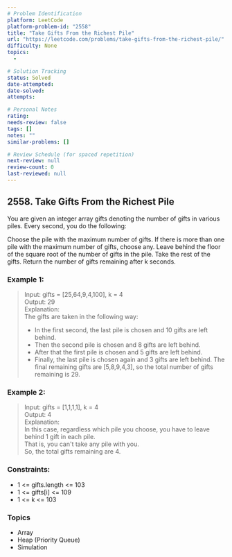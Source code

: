 ```yaml
---
# Problem Identification
platform: LeetCode
platform-problem-id: "2558"
title: "Take Gifts From the Richest Pile"
url: "https://leetcode.com/problems/take-gifts-from-the-richest-pile/"
difficulty: None
topics:
  -

# Solution Tracking
status: Solved
date-attempted:
date-solved:
attempts:

# Personal Notes
rating:
needs-review: false
tags: []
notes: ""
similar-problems: []

# Review Schedule (for spaced repetition)
next-review: null
review-count: 0
last-reviewed: null
---
```


## 2558. Take Gifts From the Richest Pile
You are given an integer array gifts denoting the number of gifts in various piles. Every second, you do the following:

Choose the pile with the maximum number of gifts.
If there is more than one pile with the maximum number of gifts, choose any.
Leave behind the floor of the square root of the number of gifts in the pile. Take the rest of the gifts.
Return the number of gifts remaining after k seconds.

### Example 1:

> Input: gifts = [25,64,9,4,100], k = 4<br/>
> Output: 29<br/>
> Explanation: <br/>
> The gifts are taken in the following way:<br/>
> - In the first second, the last pile is chosen and 10 gifts are left behind.
> - Then the second pile is chosen and 8 gifts are left behind.
> - After that the first pile is chosen and 5 gifts are left behind.
> - Finally, the last pile is chosen again and 3 gifts are left behind.
> The final remaining gifts are [5,8,9,4,3], so the total number of gifts remaining is 29.

### Example 2:

> Input: gifts = [1,1,1,1], k = 4<br/>
> Output: 4<br/>
> Explanation: <br/>
> In this case, regardless which pile you choose, you have to leave behind 1 gift in each pile. <br/>
> That is, you can't take any pile with you. <br/>
> So, the total gifts remaining are 4.
 

### Constraints:

- 1 <= gifts.length <= 103
- 1 <= gifts[i] <= 109
- 1 <= k <= 103

### Topics

- Array
- Heap (Priority Queue)
- Simulation